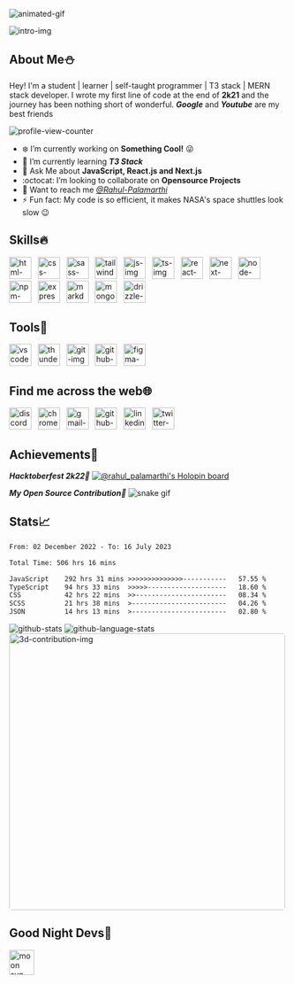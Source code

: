 <!-- Intro section -->

![animated-gif](https://github.com/Rahul-Palamarthi/Rahul-Palamarthi/blob/main/assets/coding-animation.gif)

![intro-img](https://github.com/Rahul-Palamarthi/Rahul-Palamarthi/blob/main/assets/header.png)


## About Me⛄
Hey! I'm a student | learner | self-taught programmer | T3 stack | MERN stack developer. I wrote my first line of code at the end of **2k21** and the journey has been nothing short of wonderful. _**Google**_ and _**Youtube**_ are my best friends <br>

<!-- <span>![discord-active-status](https://dcbadge.vercel.app/api/shield/733645557989376011)</span>&nbsp;&nbsp; -->
<span>![profile-view-counter](https://komarev.com/ghpvc/?username=Rahul-Palamarthi&style=for-the-badge&color=blueviolet)</span>

-   ❄️ I’m currently working on **Something Cool!** 😜
-   🌱 I’m currently learning _**T3 Stack**_
-   👻 Ask Me about **JavaScript, React.js and Next.js**
-   :octocat: I’m looking to collaborate on **Opensource Projects**
-   📮 Want to reach me _[@Rahul-Palamarthi](#find-me-across-the-web)_
-   ⚡ Fun fact: My code is so efficient, it makes NASA's space shuttles look slow 😉


<!-- language section -->
## Skills🔥
<span><img height="40" src="https://github.com/Rahul-Palamarthi/Rahul-Palamarthi/blob/main/assets/languages/html.svg" alt="html-img"/></span>&nbsp;&nbsp;
<span><img height="40" src="https://github.com/Rahul-Palamarthi/Rahul-Palamarthi/blob/main/assets/languages/css.svg" alt="css-img"/></span>&nbsp;&nbsp;
<span><img height="40" src="https://github.com/Rahul-Palamarthi/Rahul-Palamarthi/blob/main/assets/languages/sass.svg" alt="sass-img"/></span>&nbsp;&nbsp;
<span><img height="40" src="https://github.com/Rahul-Palamarthi/Rahul-Palamarthi/blob/main/assets/languages/tailwind.svg" alt="tailwind-img"/></span>&nbsp;&nbsp;
<span><img height="40" src="https://github.com/Rahul-Palamarthi/Rahul-Palamarthi/blob/main/assets/languages/js.svg" alt="js-img"/></span>&nbsp;&nbsp;
<span><img height="40" src="https://github.com/Rahul-Palamarthi/Rahul-Palamarthi/blob/main/assets/languages/ts.svg" alt="ts-img"/></span>&nbsp;&nbsp;
<span><img height="40" src="https://github.com/Rahul-Palamarthi/Rahul-Palamarthi/blob/main/assets/languages/react.svg" alt="react-img"/></span>&nbsp;&nbsp;
<span><img height="40" src="https://github.com/Rahul-Palamarthi/Rahul-Palamarthi/blob/main/assets/languages/next.svg" alt="next-img"/></span>&nbsp;&nbsp;
<span><img height="40" src="https://github.com/Rahul-Palamarthi/Rahul-Palamarthi/blob/main/assets/languages/node.svg" alt="node-img"/></span>&nbsp;&nbsp;
<span><img height="40" src="https://github.com/Rahul-Palamarthi/Rahul-Palamarthi/blob/main/assets/languages/npm.svg" alt="npm-img"/></span>&nbsp;&nbsp;
<span><img height="40" src="https://github.com/Rahul-Palamarthi/Rahul-Palamarthi/blob/main/assets/languages/express.svg" alt="express-img"/></span>&nbsp;&nbsp;
<span><img height="40" src="https://github.com/Rahul-Palamarthi/Rahul-Palamarthi/blob/main/assets/languages/markdown.svg" alt="markdown-img"/></span>&nbsp;&nbsp;
<span><img height="40" src="https://github.com/Rahul-Palamarthi/Rahul-Palamarthi/blob/main/assets/languages/mongodb.svg" alt="mongodb-img"/></span>&nbsp;&nbsp;
<span><img height="40" src="https://github.com/Rahul-Palamarthi/Rahul-Palamarthi/blob/main/assets/languages/drizzle.svg" alt="drizzle-img"/></span>&nbsp;&nbsp;

<!-- <span><img src="https://img.shields.io/badge/HTML5-ff5722.svg?style=for-the-badge&logo=HTML5&logoColor=white" alt="html-badge"/></span>&nbsp;&nbsp;
<span><img src="https://img.shields.io/badge/CSS3-004ce8.svg?style=for-the-badge&logo=CSS3&logoColor=white" alt="css-badge"/></span>&nbsp;&nbsp;
<span><img src="https://img.shields.io/badge/Sass-CC6799.svg?style=for-the-badge&logo=Sass&logoColor=white" alt="sass-badge"/></span>&nbsp;&nbsp;
<span><img src="https://img.shields.io/badge/JavaScript-ffdf00.svg?style=for-the-badge&logo=JavaScript&logoColor=black" alt="js-badge"/></span>&nbsp;&nbsp;
<span><img src="https://img.shields.io/badge/React-61DAFB.svg?style=for-the-badge&logo=React&logoColor=black" alt="react-badge"/></span>&nbsp;&nbsp;
<span><img src="https://img.shields.io/badge/React%20Router-ec4545.svg?style=for-the-badge&logo=React-Router&logoColor=white" alt="react-router-badge"/></span>&nbsp;&nbsp;
<span><img src="https://img.shields.io/badge/Node.js-339933.svg?style=for-the-badge&logo=nodedotjs&logoColor=white" alt="node-badge"/></span>&nbsp;&nbsp;
<span><img src="https://img.shields.io/badge/Nodemon-76D04B.svg?style=for-the-badge&logo=Nodemon&logoColor=white" alt="nodemon-badge"/></span>&nbsp;&nbsp;
<span><img src="https://img.shields.io/badge/Express-000000.svg?style=for-the-badge&logo=Express&logoColor=white" alt="express-badge"/></span>&nbsp;&nbsp;
<span><img src="https://img.shields.io/badge/MongoDB-10aa50.svg?style=for-the-badge&logo=MongoDB&logoColor=white" alt="mongodb-badge"/></span>&nbsp;&nbsp;
<span><img src="https://img.shields.io/badge/npm-c33435.svg?style=for-the-badge&logo=npm&logoColor=white" alt="npm-badge"/></span>&nbsp;&nbsp;
<span><img src="https://img.shields.io/badge/Markdown-000000.svg?style=for-the-badge&logo=Markdown&logoColor=white" alt="markdown-badge"/></span>&nbsp;&nbsp;
<span><img src="https://img.shields.io/badge/JSON-000000.svg?style=for-the-badge&logo=JSON&logoColor=white" alt="json-badge"/></span>&nbsp;&nbsp;
<span><img src="https://img.shields.io/badge/JSON%20Web%20Tokens-000000.svg?style=for-the-badge&logo=JSON-Web-Tokens&logoColor=white" alt="jsonwebtoken-badge"/></span>&nbsp;&nbsp;
<span><img src="https://img.shields.io/badge/Axios-5A29E4.svg?style=for-the-badge&logo=Axios&logoColor=white" alt="axios-badge" /></span>&nbsp;&nbsp;
<span><img src="https://img.shields.io/badge/.ENV-ECD53F.svg?style=for-the-badge&logo=dotenv&logoColor=black" alt="dotenv-badge"/></span>&nbsp;&nbsp; -->

<!-- tools section -->
## Tools🧰
<span><img height="40" src="https://github.com/Rahul-Palamarthi/Rahul-Palamarthi/blob/main/assets/tools/vscode.svg" alt="vscode-img"/></span>&nbsp;&nbsp;
<span><img height="40" src="https://github.com/Rahul-Palamarthi/Rahul-Palamarthi/blob/main/assets/tools/thunderclient.svg" alt="thunderclient-img"/></span>&nbsp;&nbsp;
<span><img height="40" src="https://github.com/Rahul-Palamarthi/Rahul-Palamarthi/blob/main/assets/tools/git.svg" alt="git-img"/></span>&nbsp;&nbsp;
<span><img height="40" src="https://github.com/Rahul-Palamarthi/Rahul-Palamarthi/blob/main/assets/tools/github.svg" alt="github-img"/></span>&nbsp;&nbsp;
<span><img height="40" src="https://github.com/Rahul-Palamarthi/Rahul-Palamarthi/blob/main/assets/tools/figma.svg" alt="figma-img"/></span>&nbsp;&nbsp;

<!-- social section -->
## Find me across the web🌐
[<img height="40" src="https://github.com/Rahul-Palamarthi/Rahul-Palamarthi/blob/main/assets/social/discord.svg" alt="discord-img"/>](https://discord.com/users/733645557989376011 "discord")&nbsp;&nbsp;
[<img height="40" src="https://github.com/Rahul-Palamarthi/Rahul-Palamarthi/blob/main/assets/social/chrome.svg" alt="chrome-img"/>](https://rahul-palamarthi.github.io/Web-Portfolio/ "portfolio")&nbsp;&nbsp;
[<img height="40" src="https://github.com/Rahul-Palamarthi/Rahul-Palamarthi/blob/main/assets/social/gmail.svg" alt="gmail-img"/>](mailto:rahulpalamarthi@gmail.com "gmail")&nbsp;&nbsp;
[<img height="40" src="https://github.com/Rahul-Palamarthi/Rahul-Palamarthi/blob/main/assets/social/github.svg" alt="github-img"/>](https://github.com/Rahul-Palamarthi "github")&nbsp;&nbsp;
[<img height="40" src="https://github.com/Rahul-Palamarthi/Rahul-Palamarthi/blob/main/assets/social/linkedin.svg" alt="linkedin-img"/>](https://www.linkedin.com/in/rahul-palamarthi/ "linkedin")&nbsp;&nbsp;
[<img height="40" src="https://github.com/Rahul-Palamarthi/Rahul-Palamarthi/blob/main/assets/social/twitter.svg" alt="twitter-img"/>](https://twitter.com/rahul__48 "twitter")&nbsp;&nbsp;

<!-- achievements section -->
## Achievements📍

_**Hacktoberfest 2k22🎉**_
[![@rahul_palamarthi's Holopin board](https://holopin.me/rahul_palamarthi)](https://holopin.io/@rahul_palamarthi)

_**My Open Source Contribution**🐍_
![snake gif](https://github.com/Rahul-Palamarthi/Rahul-Palamarthi/blob/output/github-contribution-grid-snake.svg)

<!-- stats section-->
## Stats📈

<!--START_SECTION:waka-->

```txt
From: 02 December 2022 - To: 16 July 2023

Total Time: 506 hrs 16 mins

JavaScript    292 hrs 31 mins >>>>>>>>>>>>>>-----------   57.55 %
TypeScript    94 hrs 33 mins  >>>>>--------------------   18.60 %
CSS           42 hrs 22 mins  >>-----------------------   08.34 %
SCSS          21 hrs 38 mins  >------------------------   04.26 %
JSON          14 hrs 13 mins  >------------------------   02.80 %
```

<!--END_SECTION:waka-->

<img src="https://github-readme-stats.vercel.app/api?username=Rahul-Palamarthi&show_icons=true&theme=transparent&border_color=161b22&bg_color=161b22&title_color=5555ff&icon_color=be90f2&text_color=aaffff&card_width=500" alt="github-stats"/>

<img src="https://github-readme-stats.vercel.app/api/top-langs/?username=Rahul-Palamarthi&layout=compact&theme=transparent&border_color=161b22&bg_color=161b22&title_color=5555ff&text_color=aaffff&card_width=450" alt="github-language-stats" />

<img width="500" style="border-radius: 5px;" src="https://github.com/Rahul-Palamarthi/Rahul-Palamarthi/blob/main/profile-3d-contrib/profile-night-rainbow.svg" alt="3d-contribution-img" />

<!-- bottom section -->
<!-- ## Stop digging, you've hit the bottom⛏ -->
<!-- <img src="https://github.com/Rahul-Palamarthi/Rahul-Palamarthi/blob/main/assets/dino.gif" alt="dino-gif" /> -->


<!-- Moon section -->
## Good Night Devs🥱
<img height="45" src="https://moon-svg.minung.dev/moon.svg?theme=ray&rotate=340" alt="moon svg logo"/>
